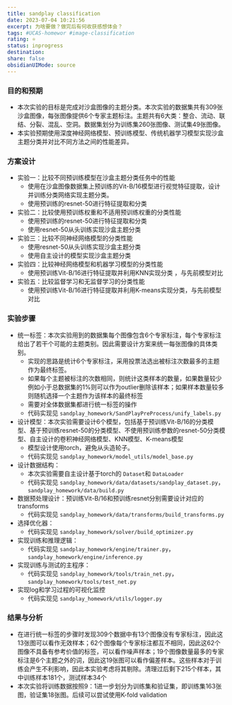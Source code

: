 ```yaml
---
title: sandplay classification
date: 2023-07-04 10:21:56
excerpt: 为啥要做？做完后有何收获感想体会？
tags: #UCAS-homewor #image-classification
rating: ⭐
status: inprogress
destination: 
share: false
obsidianUIMode: source
---
```

### 目的和预期

<!-- 为什么要做这个实验，要解决什么问题，有什么预期（假设）？-->

- 本次实验的目标是完成对沙盒图像的主题分类。本次实验的数据集共有309张沙盒图像，每张图像提供6个专家主题标注。主题共有6大类：整合、流动、联结、分裂、混乱、空洞。数据集划分为训练集260张图像、测试集49张图像。
- 本实验预期使用深度神经网络模型、预训练模型、传统机器学习模型实现沙盒主题分类并对比不同方法之间的性能差异。

### 方案设计

<!-- 实验组和对照组，控制的变量是什么，观察什么指标，如何验证假设预期？-->

- 实验一：比较不同预训练模型在沙盒主题分类任务中的性能
  - 使用在沙盒图像数据集上预训练的Vit-B/16模型进行视觉特征提取，设计并训练分类网络实现主题分类。
  - 使用预训练的resnet-50进行特征提取和分类
- 实验二：比较使用预训练权重和不适用预训练权重的分类性能
  - 使用预训练的resnet-50进行特征提取和分类
  - 使用resnet-50从头训练实现沙盒主题分类
- 实验三：比较不同神经网络模型的分类性能
  - 使用resnet-50从头训练实现沙盒主题分类
  - 使用自主设计的模型实现沙盒主题分类
- 实验四：比较神经网络模型和机器学习模型的分类性能
  - 使用预训练Vit-B/16进行特征提取并利用KNN实现分类 ，与先前模型对比
- 实验五：比较监督学习和无监督学习的分类性能
  - 使用预训练Vit-B/16进行特征提取并利用K-means实现分类，与先前模型对比

### 实验步骤

<!-- 具体的实验步骤，按顺序一条一条写，或者使用表格。-->

- 统一标签：本次实验用到的数据集每个图像包含6个专家标注，每个专家标注给出了若干个可能的主题类别。因此需要设计方案来统一每张图像的具体类别。
  - 实现的思路是统计6个专家标注，采用投票法选出被标注次数最多的主题作为最终标签。
  - 如果每个主题被标注的次数相同，则统计这类样本的数量，如果数量较少例如小于总数据集的1%则可以作为outlier删除该样本；如果样本数量较多则随机选择一个主题作为该样本的最终标签
  - 需要对全体数据集都进行统一标签的操作
  - 代码实现见 `sandplay_homework/SandPlayPreProcess/unify_labels.py`
- 设计模型：本次实验需要设计6个模型，包括基于预训练Vit-B/16的分类模型、基于预训练resnet-50的分类模型、不使用预训练参数的resnet-50分类模型、自主设计的卷积神经网络模型、KNN模型、K-means模型
  - 模型设计使用torch，避免从头造轮子。
  - 代码实现见 `sandplay_homework/model_utils/model_base.py`
- 设计数据结构：
  - 本次实验需要自主设计基于torch的 `Dataset`和 `DataLoader`
  - 代码实现见 `sandplay_homework/data/datasets/sandplay_dataset.py`，`sandplay_homework/data/build.py`
- 数据预处理设计：预训练Vit-B/16和预训练resnet分别需要设计对应的transforms
  - 代码实现见 `sandplay_homework/data/transforms/build_transforms.py`
- 选择优化器：
  - 代码实现见 `sandplay_homework/solver/build_optimizer.py`
- 实现训练和推理逻辑：
  - 代码实现见 `sandplay_homework/engine/trainer.py`，`sandplay_homework/engine/inference.py`
- 实现训练与测试的主程序：
  - 代码实现见 `sandplay_homework/tools/train_net.py`，`sandplay_homework/tools/test_net.py`
- 实现log和学习过程的可视化监控
  - 代码实现见 `sandplay_homework/utils/logger.py`

### 结果与分析

<!-- 简单比较实验组和对照的结果，理解所控制的变量和实验观测指标的关系，检验前面的实验预期，得出有效结论。-->

- 在进行统一标签的步骤时发现309个数据中有13个图像没有专家标注，因此这13张图可以看作无效样本；62个图像每个专家标注都互不相同，因此这62个图像不具备有参考价值的标签，可以看作噪声样本；19个图像数量最多的专家标注是6个主题之外的词，因此这19张图可以看作偏差样本。这些样本对于训练会产生不利影响，因此本实验考虑将其剔除。清理过后剩下215个样本，其中训练样本181个，测试样本34个
- 本次实验将训练数据按照9：1进一步划分为训练集和验证集，即训练集163张图，验证集18张图。后续可以尝试使用K-fold validation
